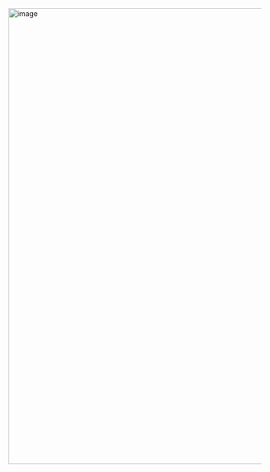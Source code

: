<img width="1434" height="907" alt="image" src="https://github.com/user-attachments/assets/db43599a-f1a1-4c02-b6a2-6c9112f63bab" />
